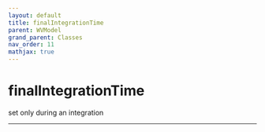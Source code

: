 ```yaml
---
layout: default
title: finalIntegrationTime
parent: WVModel
grand_parent: Classes
nav_order: 11
mathjax: true
---
```


#  finalIntegrationTime

set only during an integration


---

